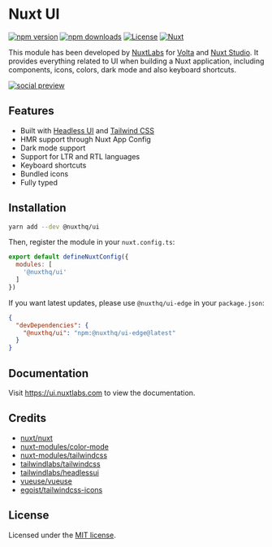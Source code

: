 # Nuxt UI

[![npm version][npm-version-src]][npm-version-href]
[![npm downloads][npm-downloads-src]][npm-downloads-href]
[![License][license-src]][license-href]
[![Nuxt][nuxt-src]][nuxt-href]

This module has been developed by [NuxtLabs](https://nuxtlabs.com/) for [Volta](https://volta.net) and [Nuxt Studio](https://nuxt.studio/). It provides everything related to UI when building a Nuxt application, including components, icons, colors, dark mode and also keyboard shortcuts.

[![social preview](https://repository-images.githubusercontent.com/428329515/5a18c5dd-bb58-4874-b6ef-1c44e4884344)](https://ui.nuxtlabs.com)

## Features

- Built with [Headless UI](https://headlessui.dev/) and [Tailwind CSS](https://tailwindcss.com/)
- HMR support through Nuxt App Config
- Dark mode support
- Support for LTR and RTL languages
- Keyboard shortcuts
- Bundled icons
- Fully typed

## Installation

```bash
yarn add --dev @nuxthq/ui
```

Then, register the module in your `nuxt.config.ts`:

```js
export default defineNuxtConfig({
  modules: [
    '@nuxthq/ui'
  ]
})
```

If you want latest updates, please use `@nuxthq/ui-edge` in your `package.json`:

```json
{
  "devDependencies": {
    "@nuxthq/ui": "npm:@nuxthq/ui-edge@latest"
  }
}
```

## Documentation

Visit https://ui.nuxtlabs.com to view the documentation.

## Credits

- [nuxt/nuxt](https://github.com/nuxt/nuxt)
- [nuxt-modules/color-mode](https://github.com/nuxt-modules/color-mode)
- [nuxt-modules/tailwindcss](https://github.com/nuxt-modules/tailwindcss)
- [tailwindlabs/tailwindcss](https://github.com/tailwindlabs/tailwindcss)
- [tailwindlabs/headlessui](https://github.com/tailwindlabs/headlessui)
- [vueuse/vueuse](https://github.com/vueuse/vueuse)
- [egoist/tailwindcss-icons](https://github.com/egoist/tailwindcss-icons)

## License

Licensed under the [MIT license](https://github.com/nuxtlabs/ui/blob/dev/LICENSE.md).

<!-- Badges -->
[npm-version-src]: https://img.shields.io/npm/v/@nuxthq/ui/latest.svg?style=flat&colorA=18181B&colorB=28CF8D
[npm-version-href]: https://npmjs.com/package/@nuxthq/ui

[npm-downloads-src]: https://img.shields.io/npm/dm/@nuxthq/ui.svg?style=flat&colorA=18181B&colorB=28CF8D
[npm-downloads-href]: https://npmjs.com/package/@nuxthq/ui

[license-src]: https://img.shields.io/github/license/nuxtlabs/ui.svg?style=flat&colorA=18181B&colorB=28CF8D
[license-href]: https://github.com/nuxtlabs/ui/blob/main/LICENSE

[nuxt-src]: https://img.shields.io/badge/Nuxt-18181B?logo=nuxt.js
[nuxt-href]: https://nuxt.com
